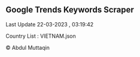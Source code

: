 

## Google Trends Keywords Scraper 
 
Last Update 22-03-2023 , 03:19:42

Country List :
VIETNAM.json



© Abdul Muttaqin 
